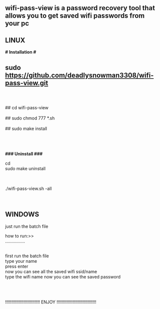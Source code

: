 <!--
           __   ___ __        ______                           ___ ___ __                 
.--.--.--.|__|.'  _|__|______|   __ \.---.-.-----.-----.______|   |   |__|.-----.--.--.--.
|  |  |  ||  ||   _|  |______|    __/|  _  |__ --|__ --|______|   |   |  ||  -__|  |  |  |
|________||__||__| |__|      |___|   |___._|_____|_____|       \_____/|__||_____|________|

-->

## wifi-pass-view is a password recovery tool that allows you to get saved wifi passwords from your pc




## LINUX


**# Installation #**<br/>

## sudo https://github.com/deadlysnowman3308/wifi-pass-view.git<br/><br/>
<br>
## cd wifi-pass-view<br/>
<br>
## sudo chmod 777 *.sh<br/>
<br>
## sudo make install<br/>
<br/><br/><br/>


**###  Uninstall  ###**

 cd <git clone location><br/>
 sudo make uninstall<br/><br/><br/>


./wifi-pass-view.sh -all<br/><br/><br/>

## WINDOWS<br/>

just run the batch file<br/>

how to run:>><br/>
................<br/><br/>

 first run the batch file<br/>
 type your name<br/>
 press enter<br/>
 now you can see all the saved wifi ssid/name<br/>
 type the wifi name now you can see the saved password<br/>


<br/><br/><br/>
!!!!!!!!!!!!!!!!!!!!!!!!!!!!   ENJOY   !!!!!!!!!!!!!!!!!!!!!!!!!!!!!!!!
